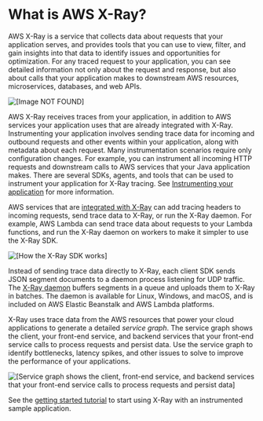 # What is AWS X\-Ray?<a name="aws-xray"></a>

AWS X\-Ray is a service that collects data about requests that your application serves, and provides tools that you can use to view, filter, and gain insights into that data to identify issues and opportunities for optimization\. For any traced request to your application, you can see detailed information not only about the request and response, but also about calls that your application makes to downstream AWS resources, microservices, databases, and web APIs\.

![\[Image NOT FOUND\]](http://docs.aws.amazon.com/xray/latest/devguide/images/scorekeep-PUTrules-timeline.png)

AWS X\-Ray receives traces from your application, in addition to AWS services your application uses that are already integrated with X\-Ray\. Instrumenting your application involves sending trace data for incoming and outbound requests and other events within your application, along with metadata about each request\. Many instrumentation scenarios require only configuration changes\. For example, you can instrument all incoming HTTP requests and downstream calls to AWS services that your Java application makes\. There are several SDKs, agents, and tools that can be used to instrument your application for X\-Ray tracing\.  See [Instrumenting your application](xray-instrumenting-your-app.md) for more information\. 

AWS services that are [integrated with X\-Ray](xray-services.md) can add tracing headers to incoming requests, send trace data to X\-Ray, or run the X\-Ray daemon\. For example, AWS Lambda can send trace data about requests to your Lambda functions, and run the X\-Ray daemon on workers to make it simpler to use the X\-Ray SDK\.

![\[How the X-Ray SDK works\]](http://docs.aws.amazon.com/xray/latest/devguide/images/architecture-dataflow.png)

Instead of sending trace data directly to X\-Ray, each client SDK sends JSON segment documents to a daemon process listening for UDP traffic\. The [X\-Ray daemon](xray-daemon.md) buffers segments in a queue and uploads them to X\-Ray in batches\. The daemon is available for Linux, Windows, and macOS, and is included on AWS Elastic Beanstalk and AWS Lambda platforms\.

X\-Ray uses trace data from the AWS resources that power your cloud applications to generate a detailed *service graph*\. The service graph shows the client, your front\-end service, and backend services that your front\-end service calls to process requests and persist data\. Use the service graph to identify bottlenecks, latency spikes, and other issues to solve to improve the performance of your applications\.

![\[Service graph shows the client, front-end service, and backend services that your front-end service calls to process requests and persist data\]](http://docs.aws.amazon.com/xray/latest/devguide/images/scorekeep-gettingstarted-servicemap-after-github.png)

See the [getting started tutorial](xray-gettingstarted.md) to start using X\-Ray with an instrumented sample application\.
